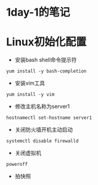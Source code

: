 # 1day-1的笔记

# Linux初始化配置
+ 安装bash shell命令提示符

```
yum install -y bash-completion
```

+ 安装vim工具

```
yum install -y vim
```

+ 修改主机名称为server1

```
hostnamectl set-hostname server1
```

+ 关闭防火墙开机主动启动

```
systemctl disable firewalld
```

+ 关闭虚拟机

```
poweroff
```

+ 拍快照

